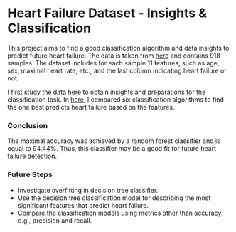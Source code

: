 # Heart Failure Dataset - Insights & Classification

This project aims to find a good classification algorithm and data insights to predict future heart failure. 
The data is taken from [here](https://www.kaggle.com/fedesoriano/heart-failure-prediction) and contains 918 samples. The dataset includes for each sample 11 features, such as age, sex, maximal heart rate, etc., and the last column indicating heart failure or not.

I first study the data [here](https://github.com/anatlevari/HeartFailureClassification/blob/main/Heart%20Failure%20Insights.ipynb) to obtain insights and preparations for the classification task.
In [here](https://github.com/anatlevari/HeartFailureClassification/blob/main/Heart%20Failure%20-%20Classification.ipynb), I compared six classification algorithms to find the one best predicts heart failure based on the features.  

### Conclusion
The maximal accuracy was achieved by a random forest classifier and is equal to 94.44%. Thus, this classifier may be a good fit for future heart failure detection.

### Future Steps
* Investigate overfitting in decision tree classifier.
* Use the decision tree classification model for describing the most significant features that predict heart failure.
* Compare the classification models using metrics other than accuracy, e.g., precision and recall. 


